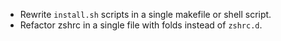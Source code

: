 * Rewrite `install.sh` scripts in a single makefile or shell script.
* Refactor zshrc in a single file with folds instead of `zshrc.d`.

